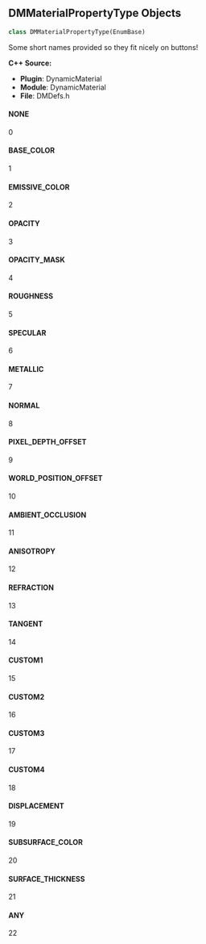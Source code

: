## DMMaterialPropertyType Objects

```python
class DMMaterialPropertyType(EnumBase)
```

Some short names provided so they fit nicely on buttons!

**C++ Source:**

- **Plugin**: DynamicMaterial
- **Module**: DynamicMaterial
- **File**: DMDefs.h

<a id="unreal.DMMaterialPropertyType.NONE"></a>

#### NONE

0

<a id="unreal.DMMaterialPropertyType.BASE_COLOR"></a>

#### BASE_COLOR

1

<a id="unreal.DMMaterialPropertyType.EMISSIVE_COLOR"></a>

#### EMISSIVE_COLOR

2

<a id="unreal.DMMaterialPropertyType.OPACITY"></a>

#### OPACITY

3

<a id="unreal.DMMaterialPropertyType.OPACITY_MASK"></a>

#### OPACITY_MASK

4

<a id="unreal.DMMaterialPropertyType.ROUGHNESS"></a>

#### ROUGHNESS

5

<a id="unreal.DMMaterialPropertyType.SPECULAR"></a>

#### SPECULAR

6

<a id="unreal.DMMaterialPropertyType.METALLIC"></a>

#### METALLIC

7

<a id="unreal.DMMaterialPropertyType.NORMAL"></a>

#### NORMAL

8

<a id="unreal.DMMaterialPropertyType.PIXEL_DEPTH_OFFSET"></a>

#### PIXEL_DEPTH_OFFSET

9

<a id="unreal.DMMaterialPropertyType.WORLD_POSITION_OFFSET"></a>

#### WORLD_POSITION_OFFSET

10

<a id="unreal.DMMaterialPropertyType.AMBIENT_OCCLUSION"></a>

#### AMBIENT_OCCLUSION

11

<a id="unreal.DMMaterialPropertyType.ANISOTROPY"></a>

#### ANISOTROPY

12

<a id="unreal.DMMaterialPropertyType.REFRACTION"></a>

#### REFRACTION

13

<a id="unreal.DMMaterialPropertyType.TANGENT"></a>

#### TANGENT

14

<a id="unreal.DMMaterialPropertyType.CUSTOM1"></a>

#### CUSTOM1

15

<a id="unreal.DMMaterialPropertyType.CUSTOM2"></a>

#### CUSTOM2

16

<a id="unreal.DMMaterialPropertyType.CUSTOM3"></a>

#### CUSTOM3

17

<a id="unreal.DMMaterialPropertyType.CUSTOM4"></a>

#### CUSTOM4

18

<a id="unreal.DMMaterialPropertyType.DISPLACEMENT"></a>

#### DISPLACEMENT

19

<a id="unreal.DMMaterialPropertyType.SUBSURFACE_COLOR"></a>

#### SUBSURFACE_COLOR

20

<a id="unreal.DMMaterialPropertyType.SURFACE_THICKNESS"></a>

#### SURFACE_THICKNESS

21

<a id="unreal.DMMaterialPropertyType.ANY"></a>

#### ANY

22

<a id="unreal.DMValueType"></a>